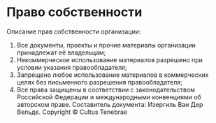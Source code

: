 # Право собственности
Описание прав собственности организации:
1) Все документы, проекты и прочие материалы организации принадлежат её владельцам;
2) Некоммерческое использование материалов разрешено при условии указания правообладателя;
3) Запрещено любое использование материалов в коммерческих целях без письменного разрешения правообладателя;
4) Все права защищены в соответствии с законодательством Российской Федерации и международными конвенциями об авторском праве.
Составитель документа: Изергиль Ван Дер Вельде.
Copyright © Cultus Tenebrae
